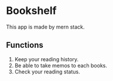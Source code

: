 # Bookshelf

This app is made by mern stack.

## Functions

1. Keep your reading history.
2. Be able to take memos to each books.
3. Check your reading status.
